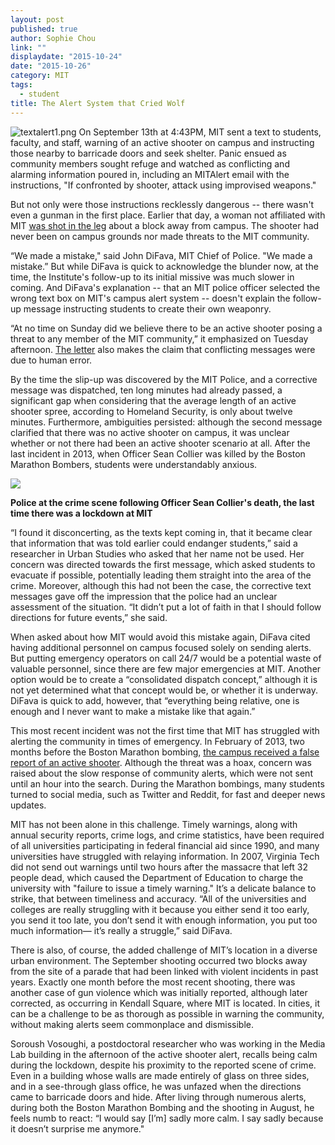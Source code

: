 ```yaml
---
layout: post
published: true
author: Sophie Chou
link: ""
displaydate: "2015-10-24"
date: "2015-10-26"
category: MIT
tags: 
  - student
title: The Alert System that Cried Wolf
---
```









![textalert1.png]({{site.baseurl}}/assets/textalert1.png)
On September 13th at 4:43PM, MIT sent a text to students, faculty, and staff, warning of an active shooter on campus and instructing those nearby to barricade doors and seek shelter. Panic ensued as community members sought refuge and watched as conflicting and alarming information poured in, including an MITAlert email with the instructions, "If confronted by shooter, attack using improvised weapons." 

But not only were those instructions recklessly dangerous -- there wasn't even a gunman in the first place. Earlier that day, a woman not affiliated with MIT [was shot in the leg](https://www.bostonglobe.com/metro/2015/09/13/mit/cXtoYW5MSuFVqUpP0jvf3L/story.html) about a block away from campus. The shooter had never been on campus grounds nor made threats to the MIT community. 

“We made a mistake," said John DiFava, MIT Chief of Police. "We made a mistake.” But while DiFava is quick to acknowledge the blunder now, at the time, the Institute's follow-up to its initial missive was much slower in coming. And DiFava's explanation -- that an MIT police officer selected the wrong text box on MIT's campus alert system -- doesn't explain the follow-up message instructing students to create their own weaponry. 

“At no time on Sunday did we believe there to be an active shooter posing a threat to any member of the MIT community,” it emphasized on Tuesday afternoon. [The letter](https://orgchart.mit.edu/node/7/letters_to_community/sundays-incident-and-mit-alert-communications) also makes the claim that conflicting messages were due to human error. 

By the time the slip-up was discovered by the MIT Police, and a corrective message was dispatched, ten long minutes had already passed, a significant gap when considering that the average length of an active shooter spree, according to Homeland Security, is only about twelve minutes.  Furthermore, ambiguities persisted: although the second message clarified that there was no active shooter on campus, it was unclear whether or not there had been an active shooter scenario at all. After the last incident in 2013, when Officer Sean Collier was killed by the Boston Marathon Bombers, students were understandably anxious. 

![](http://i.dailymail.co.uk/i/pix/2013/04/19/article-2311597-19613489000005DC-138_964x601.jpg)

__Police at the crime scene following Officer Sean Collier's death, the last time there was a lockdown at MIT__  

“I found it disconcerting, as the texts kept coming in, that it became clear that information that was told earlier could endanger students,” said a researcher in Urban Studies who asked that her name not be used. Her concern was directed towards the first message, which asked students to evacuate if possible, potentially leading them straight into the area of the crime. Moreover, although this had not been the case, the corrective text messages gave off the impression that the police had an unclear assessment of the situation. “It didn’t put a lot of faith in that I should follow directions for future events,” she said.

When asked about how MIT would avoid this mistake again, DiFava cited having additional personnel on campus focused solely on sending alerts. But putting emergency operators on call 24/7 would be a potential waste of valuable personnel, since there are few major emergencies at MIT. Another option would be to create a “consolidated dispatch concept,” although it is not yet determined what that concept would be, or whether it is underway. DiFava is quick to add, however, that “everything being relative, one is enough and I never want to make a mistake like that again.”

This most recent incident was not the first time that MIT has struggled with alerting the community in times of emergency. In February of 2013, two months before the Boston Marathon bombing, [the campus received a false report of an active shooter](http://boston.cbslocal.com/2013/02/23/mit-on-lockdown-report-of-man-with-rifle-on-campus/). Although the threat was a hoax, concern was raised about the slow response of community alerts, which were not sent until an hour into the search. During the Marathon bombings, many students turned to social media, such as Twitter and Reddit, for fast and deeper news updates.

MIT has not been alone in this challenge. Timely warnings, along with annual security reports, crime logs, and crime statistics, have been required of all universities participating in federal financial aid since 1990, and many universities have struggled with relaying information. In 2007, Virginia Tech did not send out warnings until two hours after the massacre that left 32 people dead, which caused the Department of Education to charge the university with "failure to issue a timely warning." It’s a delicate balance to strike, that between timeliness and accuracy. “All of the universities and colleges are really struggling with it because you either send it too early, you send it too late, you don’t send it with enough information, you put too much information— it’s really a struggle,” said DiFava.  

There is also, of course, the added challenge of MIT’s location in a diverse urban environment. The September shooting occurred two blocks away from the site of a parade that had been linked with violent incidents in past years. Exactly one month before the most recent shooting, there was another case of gun violence which was initially reported, although later corrected, as occurring in Kendall Square, where MIT is located. In cities, it can be a challenge to be as thorough as possible in warning the community, without making alerts seem commonplace and dismissible.

Soroush Vosoughi, a postdoctoral researcher who was working in the Media Lab building in the afternoon of the active shooter alert, recalls being calm during the lockdown, despite his proximity to the reported scene of crime. Even in a building whose walls are made entirely of glass on three sides, and in a see-through glass office, he was unfazed when the directions came to barricade doors and hide. After living through numerous alerts, during both the Boston Marathon Bombing and the shooting in August, he feels numb to react: “I would say [I’m] sadly more calm. I say sadly because it doesn’t surprise me anymore."
